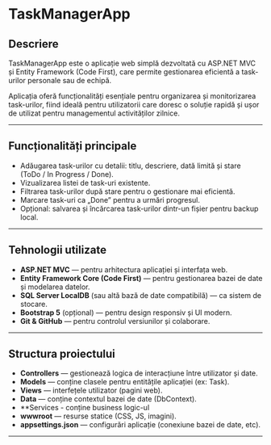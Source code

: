 # TaskManagerApp

## Descriere

TaskManagerApp este o aplicație web simplă dezvoltată cu ASP.NET MVC și Entity Framework (Code First), care permite gestionarea eficientă a task-urilor personale sau de echipă.

Aplicația oferă funcționalități esențiale pentru organizarea și monitorizarea task-urilor, fiind ideală pentru utilizatorii care doresc o soluție rapidă și ușor de utilizat pentru managementul activităților zilnice.

---

## Funcționalități principale

- Adăugarea task-urilor cu detalii: titlu, descriere, dată limită și stare (ToDo / In Progress / Done).
- Vizualizarea listei de task-uri existente.
- Filtrarea task-urilor după stare pentru o gestionare mai eficientă.
- Marcare task-uri ca „Done” pentru a urmări progresul.
- Opțional: salvarea și încărcarea task-urilor dintr-un fișier pentru backup local.

---

## Tehnologii utilizate

- **ASP.NET MVC** — pentru arhitectura aplicației și interfața web.
- **Entity Framework Core (Code First)** — pentru gestionarea bazei de date și modelarea datelor.
- **SQL Server LocalDB** (sau altă bază de date compatibilă) — ca sistem de stocare.
- **Bootstrap 5** (opțional) — pentru design responsiv și UI modern.
- **Git & GitHub** — pentru controlul versiunilor și colaborare.

---

## Structura proiectului

- **Controllers** — gestionează logica de interacțiune între utilizator și date.
- **Models** — conține clasele pentru entitățile aplicației (ex: Task).
- **Views** — interfețele utilizator (pagini web).
- **Data** — conține contextul bazei de date (DbContext).
- **Services - conține business logic-ul 
- **wwwroot** — resurse statice (CSS, JS, imagini).
- **appsettings.json** — configurări aplicație (conexiune bazei de date, etc).

---


